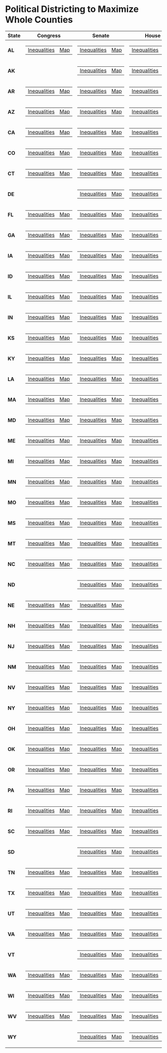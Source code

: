 # **Political Districting to Maximize Whole Counties**

| **State** | **Congress** | **Senate**|**House**|
|----------|----------|----------|----------|
| **AL** |<table><tr><td>[Inequalities](https://github.com/maralshahmizad/Political-Districting-to-Maximize-Whole-Counties/blob/main/src/png/AL_CD_inequalities.png)</td><td>[Map](https://davesredistricting.org/maps#viewmap::56c3a7d2-9b40-4b0b-b29a-babf988c4ee5)</td></tr></table> | <table><tr><td>[Inequalities](https://github.com/maralshahmizad/Political-Districting-to-Maximize-Whole-Counties/blob/main/src/png/AL_SS_inequalities.png)</td><td>[Map](https://davesredistricting.org/maps#viewmap::be550ed0-bd4a-4c9a-acd1-bbade5ec76fa)</td></tr></table>|<table><tr><td> [Inequalities](https://github.com/maralshahmizad/Political-Districting-to-Maximize-Whole-Counties/blob/main/src/png/AL_SH_inequalities.png)</td><td>[Map](https://davesredistricting.org/maps#viewmap::3b11b515-144c-4f78-893c-19a51abc9095)</td></tr></table>|
| **AK** || <table><tr><td>[Inequalities](https://github.com/maralshahmizad/Political-Districting-to-Maximize-Whole-Counties/blob/main/src/png/AK_SS_inequalities.png)</td><td>[Map](https://davesredistricting.org/maps#viewmap::a2f26795-7c40-486a-a0fa-9f8249b14877)</td></tr></table>|<table><tr><td> [Inequalities](https://github.com/maralshahmizad/Political-Districting-to-Maximize-Whole-Counties/blob/main/src/png/AK_SH_inequalities.png)</td><td>[Map](https://davesredistricting.org/maps#viewmap::a94cda71-be5c-4ea3-b5ba-35a4c7c12b7d)</td></tr></table>|
| **AR**|<table><tr><td>[Inequalities](https://github.com/maralshahmizad/Political-Districting-to-Maximize-Whole-Counties/blob/main/src/png/AR_CD_inequalities.png)</td><td>[Map](https://davesredistricting.org/maps#viewmap::005d1438-906e-4f70-bf9b-6da219dad0c1)</td></tr></table> | <table><tr><td>[Inequalities](https://github.com/maralshahmizad/Political-Districting-to-Maximize-Whole-Counties/blob/main/src/png/AR_SS_inequalities.png)</td><td>[Map](https://davesredistricting.org/maps#viewmap::a2c7ab11-bdc5-4a4c-af0d-bd505f1fc777)</td></tr></table>|<table><tr><td> [Inequalities](https://github.com/maralshahmizad/Political-Districting-to-Maximize-Whole-Counties/blob/main/src/png/AR_SH_inequalities.png)</td><td>[Map](https://davesredistricting.org/maps#viewmap::2e220c8a-e401-43b3-99a5-ecdbaf02ed79)</td></tr></table>|
| **AZ**|<table><tr><td>[Inequalities](https://github.com/maralshahmizad/Political-Districting-to-Maximize-Whole-Counties/blob/main/src/png/AZ_CD_inequalities.png)</td><td>[Map]()</td></tr></table> | <table><tr><td>[Inequalities](https://github.com/maralshahmizad/Political-Districting-to-Maximize-Whole-Counties/blob/main/src/png/AZ_SS_inequalities.png)</td><td>[Map]()</td></tr></table>|<table><tr><td> [Inequalities](https://github.com/maralshahmizad/Political-Districting-to-Maximize-Whole-Counties/blob/main/src/png/AZ_SH_inequalities.png)</td><td>[Map]()</td></tr></table>|
| **CA**|<table><tr><td>[Inequalities](https://github.com/maralshahmizad/Political-Districting-to-Maximize-Whole-Counties/blob/main/src/png/CA_CD_inequalities.png)</td><td>[Map]()</td></tr></table> | <table><tr><td>[Inequalities](https://github.com/maralshahmizad/Political-Districting-to-Maximize-Whole-Counties/blob/main/src/png/CA_SS_inequalities.png)</td><td>[Map]()</td></tr></table>|<table><tr><td> [Inequalities](https://github.com/maralshahmizad/Political-Districting-to-Maximize-Whole-Counties/blob/main/src/png/CA_SH_inequalities.png)</td><td>[Map]()</td></tr></table>|
| **CO**|<table><tr><td>[Inequalities](https://github.com/maralshahmizad/Political-Districting-to-Maximize-Whole-Counties/blob/main/src/png/CO_CD_inequalities.png)</td><td>[Map]()</td></tr></table> | <table><tr><td>[Inequalities](https://github.com/maralshahmizad/Political-Districting-to-Maximize-Whole-Counties/blob/main/src/png/CO_SS_inequalities.png)</td><td>[Map]()</td></tr></table>|<table><tr><td> [Inequalities](https://github.com/maralshahmizad/Political-Districting-to-Maximize-Whole-Counties/blob/main/src/png/CO_SH_inequalities.png)</td><td>[Map]()</td></tr></table>|
| **CT**|<table><tr><td>[Inequalities](https://github.com/maralshahmizad/Political-Districting-to-Maximize-Whole-Counties/blob/main/src/png/CT_CD_inequalities.png)</td><td>[Map]()</td></tr></table> | <table><tr><td>[Inequalities](https://github.com/maralshahmizad/Political-Districting-to-Maximize-Whole-Counties/blob/main/src/png/CT_SS_inequalities.png)</td><td>[Map]()</td></tr></table>|<table><tr><td> [Inequalities](https://github.com/maralshahmizad/Political-Districting-to-Maximize-Whole-Counties/blob/main/src/png/CT_SH_inequalities.png)</td><td>[Map]()</td></tr></table>|
| **DE**| |<table><tr><td>[Inequalities](https://github.com/maralshahmizad/Political-Districting-to-Maximize-Whole-Counties/blob/main/src/png/DE_SS_inequalities.png)</td><td>[Map]()</td></tr></table>|<table><tr><td>[Inequalities](https://github.com/maralshahmizad/Political-Districting-to-Maximize-Whole-Counties/blob/main/src/png/DE_SH_inequalities.png)</td><td>[Map]()</td></tr></table>|
| **FL**|<table><tr><td>[Inequalities](https://github.com/maralshahmizad/Political-Districting-to-Maximize-Whole-Counties/blob/main/src/png/FL_CD_inequalities.png)</td><td>[Map]()</td></tr></table> | <table><tr><td>[Inequalities](https://github.com/maralshahmizad/Political-Districting-to-Maximize-Whole-Counties/blob/main/src/png/FL_SS_inequalities.png)</td><td>[Map]()</td></tr></table>|<table><tr><td> [Inequalities](https://github.com/maralshahmizad/Political-Districting-to-Maximize-Whole-Counties/blob/main/src/png/FL_SH_inequalities.png)</td><td>[Map]()</td></tr></table>|
| **GA**|<table><tr><td>[Inequalities](https://github.com/maralshahmizad/Political-Districting-to-Maximize-Whole-Counties/blob/main/src/png/GA_CD_inequalities.png)</td><td>[Map]()</td></tr></table> | <table><tr><td>[Inequalities](https://github.com/maralshahmizad/Political-Districting-to-Maximize-Whole-Counties/blob/main/src/png/GA_SS_inequalities.png)</td><td>[Map]()</td></tr></table>|<table><tr><td> [Inequalities](https://github.com/maralshahmizad/Political-Districting-to-Maximize-Whole-Counties/blob/main/src/png/GA_SH_inequalities.png)</td><td>[Map]()</td></tr></table>|
| **IA**|<table><tr><td>[Inequalities](https://github.com/maralshahmizad/Political-Districting-to-Maximize-Whole-Counties/blob/main/src/png/IA_CD_inequalities.png)</td><td>[Map]()</td></tr></table> | <table><tr><td>[Inequalities](https://github.com/maralshahmizad/Political-Districting-to-Maximize-Whole-Counties/blob/main/src/png/IA_SS_inequalities.png)</td><td>[Map]()</td></tr></table>|<table><tr><td> [Inequalities](https://github.com/maralshahmizad/Political-Districting-to-Maximize-Whole-Counties/blob/main/src/png/IA_SH_inequalities.png)</td><td>[Map]()</td></tr></table>|
| **ID**|<table><tr><td>[Inequalities](https://github.com/maralshahmizad/Political-Districting-to-Maximize-Whole-Counties/blob/main/src/png/ID_CD_inequalities.png)</td><td>[Map]()</td></tr></table> | <table><tr><td>[Inequalities](https://github.com/maralshahmizad/Political-Districting-to-Maximize-Whole-Counties/blob/main/src/png/ID_SS_inequalities.png)</td><td>[Map]()</td></tr></table>|<table><tr><td> [Inequalities](https://github.com/maralshahmizad/Political-Districting-to-Maximize-Whole-Counties/blob/main/src/png/ID_SH_inequalities.png)</td><td>[Map]()</td></tr></table>|
| **IL**|<table><tr><td>[Inequalities](https://github.com/maralshahmizad/Political-Districting-to-Maximize-Whole-Counties/blob/main/src/png/IL_CD_inequalities.png)</td><td>[Map]()</td></tr></table> | <table><tr><td>[Inequalities](https://github.com/maralshahmizad/Political-Districting-to-Maximize-Whole-Counties/blob/main/src/png/IL_SS_inequalities.png)</td><td>[Map]()</td></tr></table>|<table><tr><td> [Inequalities](https://github.com/maralshahmizad/Political-Districting-to-Maximize-Whole-Counties/blob/main/src/png/IL_SH_inequalities.png)</td><td>[Map]()</td></tr></table>|
| **IN**|<table><tr><td>[Inequalities](https://github.com/maralshahmizad/Political-Districting-to-Maximize-Whole-Counties/blob/main/src/png/IN_CD_inequalities.png)</td><td>[Map]()</td></tr></table> | <table><tr><td>[Inequalities](https://github.com/maralshahmizad/Political-Districting-to-Maximize-Whole-Counties/blob/main/src/png/IN_SS_inequalities.png)</td><td>[Map]()</td></tr></table>|<table><tr><td> [Inequalities](https://github.com/maralshahmizad/Political-Districting-to-Maximize-Whole-Counties/blob/main/src/png/IN_SH_inequalities.png)</td><td>[Map]()</td></tr></table>|
| **KS**|<table><tr><td>[Inequalities](https://github.com/maralshahmizad/Political-Districting-to-Maximize-Whole-Counties/blob/main/src/png/KS_CD_inequalities.png)</td><td>[Map]()</td></tr></table> | <table><tr><td>[Inequalities](https://github.com/maralshahmizad/Political-Districting-to-Maximize-Whole-Counties/blob/main/src/png/KS_SS_inequalities.png)</td><td>[Map]()</td></tr></table>|<table><tr><td> [Inequalities](https://github.com/maralshahmizad/Political-Districting-to-Maximize-Whole-Counties/blob/main/src/png/KS_SH_inequalities.png)</td><td>[Map]()</td></tr></table>|
| **KY**|<table><tr><td>[Inequalities](https://github.com/maralshahmizad/Political-Districting-to-Maximize-Whole-Counties/blob/main/src/png/KY_CD_inequalities.png)</td><td>[Map]()</td></tr></table> | <table><tr><td>[Inequalities](https://github.com/maralshahmizad/Political-Districting-to-Maximize-Whole-Counties/blob/main/src/png/KY_SS_inequalities.png)</td><td>[Map]()</td></tr></table>|<table><tr><td> [Inequalities](https://github.com/maralshahmizad/Political-Districting-to-Maximize-Whole-Counties/blob/main/src/png/KY_SH_inequalities.png)</td><td>[Map]()</td></tr></table>|
| **LA**|<table><tr><td>[Inequalities](https://github.com/maralshahmizad/Political-Districting-to-Maximize-Whole-Counties/blob/main/src/png/LA_CD_inequalities.png)</td><td>[Map]()</td></tr></table> | <table><tr><td>[Inequalities](https://github.com/maralshahmizad/Political-Districting-to-Maximize-Whole-Counties/blob/main/src/png/LA_SS_inequalities.png)</td><td>[Map]()</td></tr></table>|<table><tr><td> [Inequalities](https://github.com/maralshahmizad/Political-Districting-to-Maximize-Whole-Counties/blob/main/src/png/LA_SH_inequalities.png)</td><td>[Map]()</td></tr></table>|
| **MA**|<table><tr><td>[Inequalities](https://github.com/maralshahmizad/Political-Districting-to-Maximize-Whole-Counties/blob/main/src/png/MA_CD_inequalities.png)</td><td>[Map]()</td></tr></table> | <table><tr><td>[Inequalities](https://github.com/maralshahmizad/Political-Districting-to-Maximize-Whole-Counties/blob/main/src/png/MA_SS_inequalities.png)</td><td>[Map]()</td></tr></table>|<table><tr><td> [Inequalities](https://github.com/maralshahmizad/Political-Districting-to-Maximize-Whole-Counties/blob/main/src/png/MA_SH_inequalities.png)</td><td>[Map]()</td></tr></table>|
| **MD**|<table><tr><td>[Inequalities](https://github.com/maralshahmizad/Political-Districting-to-Maximize-Whole-Counties/blob/main/src/png/MD_CD_inequalities.png)</td><td>[Map]()</td></tr></table> | <table><tr><td>[Inequalities](https://github.com/maralshahmizad/Political-Districting-to-Maximize-Whole-Counties/blob/main/src/png/MD_SS_inequalities.png)</td><td>[Map]()</td></tr></table>|<table><tr><td> [Inequalities](https://github.com/maralshahmizad/Political-Districting-to-Maximize-Whole-Counties/blob/main/src/png/MD_SH_inequalities.png)</td><td>[Map](a)</td></tr></table>|
| **ME**|<table><tr><td>[Inequalities](https://github.com/maralshahmizad/Political-Districting-to-Maximize-Whole-Counties/blob/main/src/png/ME_CD_inequalities.png)</td><td>[Map]()</td></tr></table> | <table><tr><td>[Inequalities](https://github.com/maralshahmizad/Political-Districting-to-Maximize-Whole-Counties/blob/main/src/png/ME_SS_inequalities.png)</td><td>[Map]()</td></tr></table>|<table><tr><td> [Inequalities](https://github.com/maralshahmizad/Political-Districting-to-Maximize-Whole-Counties/blob/main/src/png/ME_SH_inequalities.png)</td><td>[Map]()</td></tr></table>|
| **MI**|<table><tr><td>[Inequalities](https://github.com/maralshahmizad/Political-Districting-to-Maximize-Whole-Counties/blob/main/src/png/MI_CD_inequalities.png)</td><td>[Map]()</td></tr></table> | <table><tr><td>[Inequalities](https://github.com/maralshahmizad/Political-Districting-to-Maximize-Whole-Counties/blob/main/src/png/MI_SS_inequalities.png)</td><td>[Map]()</td></tr></table>|<table><tr><td> [Inequalities](https://github.com/maralshahmizad/Political-Districting-to-Maximize-Whole-Counties/blob/main/src/png/MI_SH_inequalities.png)</td><td>[Map]()</td></tr></table>|
| **MN**|<table><tr><td>[Inequalities](https://github.com/maralshahmizad/Political-Districting-to-Maximize-Whole-Counties/blob/main/src/png/MN_CD_inequalities.png)</td><td>[Map]()</td></tr></table> | <table><tr><td>[Inequalities](https://github.com/maralshahmizad/Political-Districting-to-Maximize-Whole-Counties/blob/main/src/png/MN_SS_inequalities.png)</td><td>[Map]()</td></tr></table>|<table><tr><td> [Inequalities](https://github.com/maralshahmizad/Political-Districting-to-Maximize-Whole-Counties/blob/main/src/png/MN_SH_inequalities.png)</td><td>[Map]()</td></tr></table>|
| **MO**|<table><tr><td>[Inequalities](https://github.com/maralshahmizad/Political-Districting-to-Maximize-Whole-Counties/blob/main/src/png/MO_CD_inequalities.png)</td><td>[Map]()</td></tr></table> | <table><tr><td>[Inequalities](https://github.com/maralshahmizad/Political-Districting-to-Maximize-Whole-Counties/blob/main/src/png/MO_SS_inequalities.png)</td><td>[Map]()</td></tr></table>|<table><tr><td> [Inequalities](https://github.com/maralshahmizad/Political-Districting-to-Maximize-Whole-Counties/blob/main/src/png/MO_SH_inequalities.png)</td><td>[Map]()</td></tr></table>|
| **MS**|<table><tr><td>[Inequalities](https://github.com/maralshahmizad/Political-Districting-to-Maximize-Whole-Counties/blob/main/src/png/MS_CD_inequalities.png)</td><td>[Map]()</td></tr></table> | <table><tr><td>[Inequalities](https://github.com/maralshahmizad/Political-Districting-to-Maximize-Whole-Counties/blob/main/src/png/MS_SS_inequalities.png)</td><td>[Map]()</td></tr></table>|<table><tr><td> [Inequalities](https://github.com/maralshahmizad/Political-Districting-to-Maximize-Whole-Counties/blob/main/src/png/MS_SH_inequalities.png)</td><td>[Map]()</td></tr></table>|
| **MT**|<table><tr><td>[Inequalities](https://github.com/maralshahmizad/Political-Districting-to-Maximize-Whole-Counties/blob/main/src/png/MT_CD_inequalities.png)</td><td>[Map]()</td></tr></table> | <table><tr><td>[Inequalities](https://github.com/maralshahmizad/Political-Districting-to-Maximize-Whole-Counties/blob/main/src/png/MT_SS_inequalities.png)</td><td>[Map]()</td></tr></table>|<table><tr><td>[Inequalities](https://github.com/maralshahmizad/Political-Districting-to-Maximize-Whole-Counties/blob/main/src/png/MT_SH_inequalities.png)</td><td>[Map]()</td></tr></table>|
| **NC**|<table><tr><td>[Inequalities](https://github.com/maralshahmizad/Political-Districting-to-Maximize-Whole-Counties/blob/main/src/png/NC_CD_inequalities.png)</td><td>[Map]()</td></tr></table> | <table><tr><td>[Inequalities](https://github.com/maralshahmizad/Political-Districting-to-Maximize-Whole-Counties/blob/main/src/png/NC_SS_inequalities.png)</td><td>[Map]()</td></tr></table>|<table><tr><td>[Inequalities](https://github.com/maralshahmizad/Political-Districting-to-Maximize-Whole-Counties/blob/main/src/png/NC_SH_inequalities.png)</td><td>[Map]()</td></tr></table>|
| **ND**|| <table><tr><td>[Inequalities](https://github.com/maralshahmizad/Political-Districting-to-Maximize-Whole-Counties/blob/main/src/png/ND_SS_inequalities.png)</td><td>[Map]()</td></tr></table>|<table><tr><td>[Inequalities](https://github.com/maralshahmizad/Political-Districting-to-Maximize-Whole-Counties/blob/main/src/png/ND_SH_inequalities.png)</td><td>[Map]()</td></tr></table>|
| **NE**|<table><tr><td>[Inequalities](https://github.com/maralshahmizad/Political-Districting-to-Maximize-Whole-Counties/blob/main/src/png/NE_CD_inequalities.png)</td><td>[Map]()</td></tr></table> | <table><tr><td>[Inequalities](https://github.com/maralshahmizad/Political-Districting-to-Maximize-Whole-Counties/blob/main/src/png/NE_SS_inequalities.png)</td><td>[Map]()</td></tr></table>||
| **NH**|<table><tr><td>[Inequalities](https://github.com/maralshahmizad/Political-Districting-to-Maximize-Whole-Counties/blob/main/src/png/NH_CD_inequalities.png)</td><td>[Map]()</td></tr></table> | <table><tr><td>[Inequalities](https://github.com/maralshahmizad/Political-Districting-to-Maximize-Whole-Counties/blob/main/src/png/NH_SS_inequalities.png)</td><td>[Map]()</td></tr></table>|<table><tr><td>[Inequalities](https://github.com/maralshahmizad/Political-Districting-to-Maximize-Whole-Counties/blob/main/src/png/NH_SH_inequalities.png)</td><td>[Map]()</td></tr></table>|
| **NJ**|<table><tr><td>[Inequalities](https://github.com/maralshahmizad/Political-Districting-to-Maximize-Whole-Counties/blob/main/src/png/NJ_CD_inequalities.png)</td><td>[Map]()</td></tr></table> | <table><tr><td>[Inequalities](https://github.com/maralshahmizad/Political-Districting-to-Maximize-Whole-Counties/blob/main/src/png/NJ_SS_inequalities.png)</td><td>[Map]()</td></tr></table>|<table><tr><td>[Inequalities](https://github.com/maralshahmizad/Political-Districting-to-Maximize-Whole-Counties/blob/main/src/png/NJ_SH_inequalities.png)</td><td>[Map]()</td></tr></table>|
| **NM**|<table><tr><td>[Inequalities](https://github.com/maralshahmizad/Political-Districting-to-Maximize-Whole-Counties/blob/main/src/png/NM_CD_inequalities.png)</td><td>[Map]()</td></tr></table> | <table><tr><td>[Inequalities](https://github.com/maralshahmizad/Political-Districting-to-Maximize-Whole-Counties/blob/main/src/png/NM_SS_inequalities.png)</td><td>[Map]()</td></tr></table>|<table><tr><td>[Inequalities](https://github.com/maralshahmizad/Political-Districting-to-Maximize-Whole-Counties/blob/main/src/png/NM_SH_inequalities.png)</td><td>[Map]()</td></tr></table>|
| **NV**|<table><tr><td>[Inequalities](https://github.com/maralshahmizad/Political-Districting-to-Maximize-Whole-Counties/blob/main/src/png/NV_CD_inequalities.png)</td><td>[Map]()</td></tr></table> | <table><tr><td>[Inequalities](https://github.com/maralshahmizad/Political-Districting-to-Maximize-Whole-Counties/blob/main/src/png/NV_SS_inequalities.png)</td><td>[Map]()</td></tr></table>|<table><tr><td>[Inequalities](https://github.com/maralshahmizad/Political-Districting-to-Maximize-Whole-Counties/blob/main/src/png/NV_SH_inequalities.png)</td><td>[Map]()</td></tr></table>|
| **NY**|<table><tr><td>[Inequalities](https://github.com/maralshahmizad/Political-Districting-to-Maximize-Whole-Counties/blob/main/src/png/NY_CD_inequalities.png)</td><td>[Map]()</td></tr></table> | <table><tr><td>[Inequalities](https://github.com/maralshahmizad/Political-Districting-to-Maximize-Whole-Counties/blob/main/src/png/NY_SS_inequalities.png)</td><td>[Map]()</td></tr></table>|<table><tr><td>[Inequalities](https://github.com/maralshahmizad/Political-Districting-to-Maximize-Whole-Counties/blob/main/src/png/NY_SH_inequalities.png)</td><td>[Map]()</td></tr></table>|
| **OH**|<table><tr><td>[Inequalities](https://github.com/maralshahmizad/Political-Districting-to-Maximize-Whole-Counties/blob/main/src/png/OH_CD_inequalities.png)</td><td>[Map]()</td></tr></table> | <table><tr><td>[Inequalities](https://github.com/maralshahmizad/Political-Districting-to-Maximize-Whole-Counties/blob/main/src/png/OH_SS_inequalities.png)</td><td>[Map]()</td></tr></table>|<table><tr><td>[Inequalities](https://github.com/maralshahmizad/Political-Districting-to-Maximize-Whole-Counties/blob/main/src/png/OH_SH_inequalities.png)</td><td>[Map]()</td></tr></table>|
| **OK**|<table><tr><td>[Inequalities](https://github.com/maralshahmizad/Political-Districting-to-Maximize-Whole-Counties/blob/main/src/png/OK_CD_inequalities.png)</td><td>[Map]()</td></tr></table> | <table><tr><td>[Inequalities](https://github.com/maralshahmizad/Political-Districting-to-Maximize-Whole-Counties/blob/main/src/png/OK_SS_inequalities.png)</td><td>[Map]()</td></tr></table>|<table><tr><td>[Inequalities](https://github.com/maralshahmizad/Political-Districting-to-Maximize-Whole-Counties/blob/main/src/png/OK_SH_inequalities.png)</td><td>[Map]()</td></tr></table>|
| **OR**|<table><tr><td>[Inequalities](https://github.com/maralshahmizad/Political-Districting-to-Maximize-Whole-Counties/blob/main/src/png/OR_CD_inequalities.png)</td><td>[Map]()</td></tr></table> | <table><tr><td>[Inequalities](https://github.com/maralshahmizad/Political-Districting-to-Maximize-Whole-Counties/blob/main/src/png/OR_SS_inequalities.png)</td><td>[Map]()</td></tr></table>|<table><tr><td>[Inequalities](https://github.com/maralshahmizad/Political-Districting-to-Maximize-Whole-Counties/blob/main/src/png/OR_SH_inequalities.png)</td><td>[Map]()</td></tr></table>|
| **PA**|<table><tr><td>[Inequalities](https://github.com/maralshahmizad/Political-Districting-to-Maximize-Whole-Counties/blob/main/src/png/PA_CD_inequalities.png)</td><td>[Map]()</td></tr></table> | <table><tr><td>[Inequalities](https://github.com/maralshahmizad/Political-Districting-to-Maximize-Whole-Counties/blob/main/src/png/PA_SS_inequalities.png)</td><td>[Map]()</td></tr></table>|<table><tr><td>[Inequalities](https://github.com/maralshahmizad/Political-Districting-to-Maximize-Whole-Counties/blob/main/src/png/PA_SS_inequalities.png)</td><td>[Map]()</td></tr></table>|
| **RI**|<table><tr><td>[Inequalities](https://github.com/maralshahmizad/Political-Districting-to-Maximize-Whole-Counties/blob/main/src/png/RI_CD_inequalities.png)</td><td>[Map]()</td></tr></table> | <table><tr><td>[Inequalities](https://github.com/maralshahmizad/Political-Districting-to-Maximize-Whole-Counties/blob/main/src/png/RI_SS_inequalities.png)</td><td>[Map]()</td></tr></table>|<table><tr><td>[Inequalities](https://github.com/maralshahmizad/Political-Districting-to-Maximize-Whole-Counties/blob/main/src/png/RI_SH_inequalities.png)</td><td>[Map]()</td></tr></table>|
| **SC**|<table><tr><td>[Inequalities](https://github.com/maralshahmizad/Political-Districting-to-Maximize-Whole-Counties/blob/main/src/png/SC_CD_inequalities.png)</td><td>[Map]()</td></tr></table> | <table><tr><td>[Inequalities](https://github.com/maralshahmizad/Political-Districting-to-Maximize-Whole-Counties/blob/main/src/png/SC_SS_inequalities.png)</td><td>[Map]()</td></tr></table>|<table><tr><td>[Inequalities](https://github.com/maralshahmizad/Political-Districting-to-Maximize-Whole-Counties/blob/main/src/png/SC_SH_inequalities.png)</td><td>[Map]()</td></tr></table>|
| **SD**| | <table><tr><td>[Inequalities](https://github.com/maralshahmizad/Political-Districting-to-Maximize-Whole-Counties/blob/main/src/png/SD_SS_inequalities.png)</td><td>[Map]()</td></tr></table>|<table><tr><td>[Inequalities](https://github.com/maralshahmizad/Political-Districting-to-Maximize-Whole-Counties/blob/main/src/png/SD_SH_inequalities.png)</td><td>[Map]()</td></tr></table>|
| **TN**|<table><tr><td>[Inequalities](https://github.com/maralshahmizad/Political-Districting-to-Maximize-Whole-Counties/blob/main/src/png/TN_CD_inequalities.png)</td><td>[Map]()</td></tr></table> | <table><tr><td>[Inequalities](https://github.com/maralshahmizad/Political-Districting-to-Maximize-Whole-Counties/blob/main/src/png/TN_SS_inequalities.png)</td><td>[Map]()</td></tr></table>|<table><tr><td>[Inequalities](https://github.com/maralshahmizad/Political-Districting-to-Maximize-Whole-Counties/blob/main/src/png/TN_SH_inequalities.png)</td><td>[Map]()</td></tr></table>|
| **TX**|<table><tr><td>[Inequalities](https://github.com/maralshahmizad/Political-Districting-to-Maximize-Whole-Counties/blob/main/src/png/TX_CD_inequalities.png)</td><td>[Map]()</td></tr></table> | <table><tr><td>[Inequalities](https://github.com/maralshahmizad/Political-Districting-to-Maximize-Whole-Counties/blob/main/src/png/TX_SS_inequalities.png)</td><td>[Map]()</td></tr></table>|<table><tr><td>[Inequalities](https://github.com/maralshahmizad/Political-Districting-to-Maximize-Whole-Counties/blob/main/src/png/TX_SH_inequalities.png)</td><td>[Map]()</td></tr></table>|
| **UT**|<table><tr><td>[Inequalities](https://github.com/maralshahmizad/Political-Districting-to-Maximize-Whole-Counties/blob/main/src/png/UT_CD_inequalities.png)</td><td>[Map]()</td></tr></table> | <table><tr><td>[Inequalities](https://github.com/maralshahmizad/Political-Districting-to-Maximize-Whole-Counties/blob/main/src/png/UT_SS_inequalities.png)</td><td>[Map]()</td></tr></table>|<table><tr><td>[Inequalities](https://github.com/maralshahmizad/Political-Districting-to-Maximize-Whole-Counties/blob/main/src/png/UT_SH_inequalities.png)</td><td>[Map]()</td></tr></table>|
| **VA**|<table><tr><td>[Inequalities](https://github.com/maralshahmizad/Political-Districting-to-Maximize-Whole-Counties/blob/main/src/png/VA_CD_inequalities.png)</td><td>[Map]()</td></tr></table> | <table><tr><td>[Inequalities](https://github.com/maralshahmizad/Political-Districting-to-Maximize-Whole-Counties/blob/main/src/png/VA_SS_inequalities.png)</td><td>[Map]()</td></tr></table>|<table><tr><td>[Inequalities](https://github.com/maralshahmizad/Political-Districting-to-Maximize-Whole-Counties/blob/main/src/png/VA_SH_inequalities.png)</td><td>[Map]()</td></tr></table>|
| **VT**|| <table><tr><td>[Inequalities](https://github.com/maralshahmizad/Political-Districting-to-Maximize-Whole-Counties/blob/main/src/png/VT_SS_inequalities.png)</td><td>[Map]()</td></tr></table>|<table><tr><td>[Inequalities](https://github.com/maralshahmizad/Political-Districting-to-Maximize-Whole-Counties/blob/main/src/png/VT_SH_inequalities.png)</td><td>[Map]()</td></tr></table>|
| **WA**|<table><tr><td>[Inequalities](https://github.com/maralshahmizad/Political-Districting-to-Maximize-Whole-Counties/blob/main/src/png/WA_CD_inequalities.png)</td><td>[Map]()</td></tr></table> | <table><tr><td>[Inequalities](https://github.com/maralshahmizad/Political-Districting-to-Maximize-Whole-Counties/blob/main/src/png/WA_SS_inequalities.png)</td><td>[Map]()</td></tr></table>|<table><tr><td>[Inequalities](https://github.com/maralshahmizad/Political-Districting-to-Maximize-Whole-Counties/blob/main/src/png/WA_SH_inequalities.png)</td><td>[Map]()</td></tr></table>|
| **WI**|<table><tr><td>[Inequalities](https://github.com/maralshahmizad/Political-Districting-to-Maximize-Whole-Counties/blob/main/src/png/WI_CD_inequalities.png)</td><td>[Map]()</td></tr></table> | <table><tr><td>[Inequalities](https://github.com/maralshahmizad/Political-Districting-to-Maximize-Whole-Counties/blob/main/src/png/WI_SS_inequalities.png)</td><td>[Map]()</td></tr></table>|<table><tr><td>[Inequalities](https://github.com/maralshahmizad/Political-Districting-to-Maximize-Whole-Counties/blob/main/src/png/WI_SH_inequalities.png)</td><td>[Map]()</td></tr></table>|
| **WV**|<table><tr><td>[Inequalities](https://github.com/maralshahmizad/Political-Districting-to-Maximize-Whole-Counties/blob/main/src/png/WV_CD_inequalities.png)</td><td>[Map]()</td></tr></table> | <table><tr><td>[Inequalities](https://github.com/maralshahmizad/Political-Districting-to-Maximize-Whole-Counties/blob/main/src/png/WV_SS_inequalities.png)</td><td>[Map]()</td></tr></table>|<table><tr><td>[Inequalities](https://github.com/maralshahmizad/Political-Districting-to-Maximize-Whole-Counties/blob/main/src/png/WV_SH_inequalities.png)</td><td>[Map]()</td></tr></table>|
| **WY**| | <table><tr><td>[Inequalities](https://github.com/maralshahmizad/Political-Districting-to-Maximize-Whole-Counties/blob/main/src/png/WY_SS_inequalities.png)</td><td>[Map]()</td></tr></table>|<table><tr><td>[Inequalities](https://github.com/maralshahmizad/Political-Districting-to-Maximize-Whole-Counties/blob/main/src/png/WY_SH_inequalities.png)</td><td>[Map]()</td></tr></table>|

